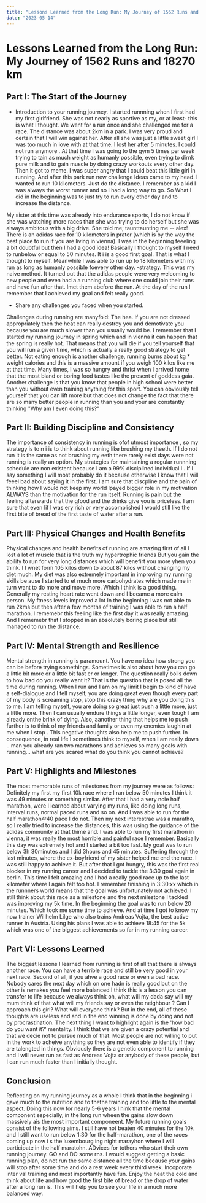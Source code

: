 ```yaml
---
title: "Lessons Learned from the Long Run: My Journey of 1562 Runs and 18270 km"
date: "2023-05-14"
---
```


# Lessons Learned from the Long Run: My Journey of 1562 Runs and 18270 km

## Part I: The Start of the Journey

- Introduction to your running journey.
  I started runnning when I first had my first girlfriend. She was not nearly as sportive as my, or at least- this is what I thought. We went for a run once and she challenged me for a race. The distance was about 2km in a park. I was very proud and certain that I will win against her. After all she was just a little sweet girl I was too much in love with at that time. I lost her after 5 minutes. I could not run anymore . At that time I was going to the gym 5 times per week trying to tain as much weight as humanly possible, even trying to dirnk pure milk and to gain muscle by doing crazy workouts every other day. Then it got to meme. I was super angry that I could beat this little girl in running. And after this park run new challenge Ideas came to my head. I wanted to run 10 kilometers. Just do the distance. I remember as a kid I was always the worst runner and so I had a long way to go. So What I did in the beginning was to just try to run every other day and to increase the distance.

My sister at this time was already into endurance sports, I do not know if she was watching more races than she was trying to do herself but she was always ambitous with a big drive. She told me; taunttaunting me -- alex! There is an adidas race for 10 kilometers in prater (which is by the way the best place to run if you are living in vienna). I was in the beginning feeeling a bit doubtful but then I had a good idea! Basically I thought to myself I need to runbelow or equal to 50 minutes. It i is a good first goal. That is what I thought to myself. Meanwhile I was able to run up to 18 kilometers with my run as long as humanly possible foevery other day. -strategy. This was my naive method. It turned out that the adidas people were very welcoming to new people and even had a a running club where one could join their runs and have fun after that. Imet them abefore the run. At the day of the run I remember that I achieved my goal and felt really good.

- Share any challenges you faced when you started.

Challenges during running are manyfold: The hea. If you are not dressed appropriately then the heat can really destroy you and demotivate you because you are much slower than you usually would be. I remember that I started my running journey in spring which and in vienna it can happen that the spring is really hot. That means that you will die if you tell yourself that you will run a given time, which is actually a really good strategy to get better. Not eating enough is another challenge, running burns about kg \* weight calories and this is a massive amount if you weigh 100 kilos like me at that time. Many times, I was so hungry and thrist when I arrived home that the most bland or boring food tastes like the present of goddess gaia. Another challenge is that you know that people in high school were better than you without even training anything for this sport. You can obviously tell yourself that you can lift more but that does not change the fact that there are so many better people in running than you and your are constantly thinking "Why am I even doing this?"

## Part II: Building Discipline and Consistency

The importance of consistency in running is ofof utmost importance , so my strategy is to n i is to think about running like brushing my theeth. If I do not run it is the same as not brushing my eeth there rarely exist days were not running is really an option. My strategies for maintaining a regular runnning schedule are non existent because I am a 99% disciplined individual I . If I say something I will most probably do it because otherwise I know that I will feeel bad about saying it in the first. I am sure that discpline and the pain of thinking how I would not keep my world lpayed bigger role in my motivation ALWAYS than the motivation for the run itself. Running is pain but the feeling afterwards that the gfood and the drinks give you is priceless. I am sure that even Iif I was ery rich or very accomplished I would still like the first bite of bread of the first taste of water after a run.

## Part III: Physical Changes and Health Benefits

Physical changes and health benefits of running are amazing first of all I lost a lot of muscle that is the truth my hypertrophic friends But you gain the ability to run for very long distances which will benefirt you more yhen you think. I l wnet form 105 kilos down to about 87 kilos without changing my diet much. My diet was also extremely important in improving my running skills be ause I started to et much more carbohydrates which made me in turn want to do more and move more. Which I think is a good thing. Generally my resting heart rate went down and I became a more calm person. My ftness levels improved a lot In the beginning I was not able to run 2kms but then after a few months of training I was able to run a half marathon. I rememebr this feeling like the first day it was really amazing. And I rememebr that I stopped in an absolutely boring place but still managed to run the distance.

## Part IV: Mental Strength and Resilience

Mental strength in running is paramount. You have no idea how strong you can be before trying somethings. Sometimes is also about how you can go a little bit more or a little bit fast er or longer. The question really boils down to how bad do you really want it? That is the question that is posed all the time during running. When I run and I am on my limit I begin to kind of have a self-dialogue and I tell myself, you are doing great even though every part of my body is screaming stop, stop this crazy thing why are you doing this to me. I am telling myself, you are doing so great just push a little more, just a little more. Then I can usually endure things a little longer, even tough I am already onthe brink of dying. Also, aanother thing that helps me to push further is to think of my friends and family or even my enemies laughin at me when I stop . This negative thoughts also help me to push further. In consequence, in real life I sometimes think to myself, when I am really down .. man you already ran two marathons and achieves so many goals with running... what are you scared what do you think you cannot achieve?

## Part V: Highlights and Milestones

The most memorable runs of milestones from my journey were as follows: Definitely my first my first 10k race where I ran below 50 minutes I think it was 49 minutes or something similar. After that I had a very ncie half marathon, were I learned about varying my runs, like doing long runs, interval runs, normal paced runs and so on. And I was able to run for the half marathon4:40 pace I do not. Then my next interestrae was a maratho, so I really tried to increase the distances, this was using the guidance of the adidas community at that thime and. I was able to run my first marathon in vienna, it was really the most horrible and painful race I remember. Basically this day was extremely hot and I started a bit too fast. My goal was to run below 3h 30minutes and I did 3hours and 45 minutes. Suffering through the last minutes, where the ex-boyfriend of my sister helped me end the race. I was still happy to achieve it. But after that I got hungry, this was the first real blocker in my running career and I decided to tackle the 3:30 goal again in berlin. This time I felt amazing and I had a really good race up to the last kilometer where I again felt too hot. I remember finishing in 3:30:xx which in the runnners world means that the goal was unfortunately not achieved. I still think about this race as a milestone and the next milestone I tackled was improving my 5k time. In the beginning the goal was to run below 20 minutes. Which took me some time to achieve. And at time I got to know my now trainer Willhelm Lilge who also trains Andreas Vojta, the best active runner in Austria. Using his plans I was able to achieve 18:45 for the 5k which was one of the biggest achievements so far in my running career.

## Part VI: Lessons Learned

The biggest lessons I learned from running is first of all that there is always another race. You can have a terrible race and still be very good in your next race. Second of all, if you ahve a good race or even a bad race. Nobody cares the next day which on one hadn is really good but on the other is remakes you feel more balanced I think this is a lesson you can transfer to life because we always think oh, what will my dada say will my mum think of that what will my friends say or even the neighbour ? Can I approach this girl? What will everyone think? But in the end, all of these thoughts are useless and and in the end winning is done by doing and not by procrastination. The next thing I want to highlight again is the 'how bad do you want it?' mentality. I think that we are given a crazy potential and that we decie not to pursue much of that. Most people are not willing to put in the work to acheive anything so they are not even able to identify if they are talengted in things. Obviously there is a genetic component to running and I will never run as fast as Andreas Vojta or anybody of these people, but I can run much faster than I initially thought.

## Conclusion

Reflecting on my running journey as a whole I think that in the beginning i gave much to the nutrition and to thethe training and too little to the mental aspect. Doing this now for nearly 5-6 years I hink that the mental component especially, in the long run wheen the gains slow down massively ais the most important componeent. My future running goals consist of the following aims. I still have not beaten 40 minutes for the 10k and I still want to run below 1:30 for the half-marathon, one of the races coming up now i s the luxembourg ing night marayhon where I will participate in the half maratohn. ADvices for tothers who start their own running journey. GO and DO some rns. I would suggest getting a basic running plan, do not run the same distance all the time because your gains will stop after some time and do a rest week every third week. Incoporate inter val training and most importantly have fun. Enjoy the heat the cold and think about life and how good the first bite of bread or the drop of water after a long run is. This will help you to see your life in a much more balanced way.
